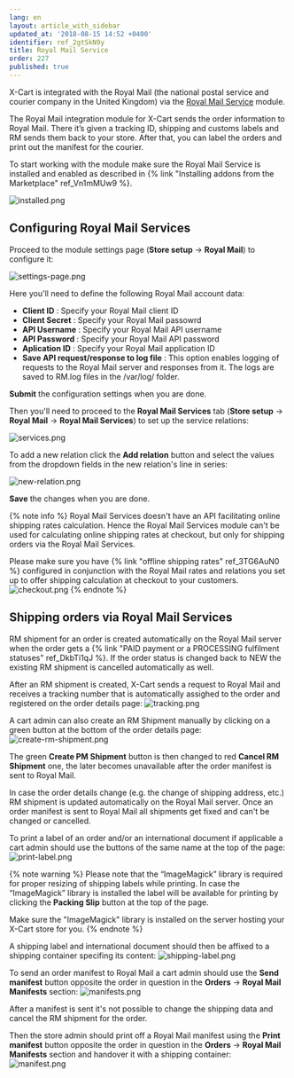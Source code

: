 ```yaml
---
lang: en
layout: article_with_sidebar
updated_at: '2018-08-15 14:52 +0400'
identifier: ref_2gtSkN9y
title: Royal Mail Service
order: 227
published: true
---
```

X-Cart is integrated with the Royal Mail (the national postal service and courier company in the United Kingdom) via the [Royal Mail Service](https://market.x-cart.com/addons/royal-mail-service.html "Royal Mail Service") module.

The Royal Mail integration module for X-Cart sends the order information to Royal Mail. There it’s given a tracking ID, shipping and customs labels and RM sends them back to your store. After that, you can label the orders and print out the manifest for the courier.

To start working with the module make sure the Royal Mail Service is installed and enabled as described in {% link "Installing addons from the Marketplace" ref_Vn1mMUw9 %}.

![installed.png]({{site.baseurl}}/attachments/ref_2gtSkN9y/installed.png)

## Configuring Royal Mail Services

Proceed to the module settings page (**Store setup** -> **Royal Mail**) to configure it:

![settings-page.png]({{site.baseurl}}/attachments/ref_2gtSkN9y/settings-page.png)

Here you'll need to define the following Royal Mail account data:
* **Client ID** : Specify your Royal Mail client ID
* **Client Secret** : Specify your Royal Mail passowrd
* **API Username** : Specify your Royal Mail API username
* **API Password** : Specify your Royal Mail API password
* **Aplication ID** : Specify your Royal Mail application ID
* **Save API request/response to log file** :  This option enables logging of requests to the Royal Mail server and responses from it. The logs are saved to RM.log files in the <X-Cart>/var/log/ folder. 

**Submit** the configuration settings when you are done. 

Then you'll need to proceed to the **Royal Mail Services** tab (**Store setup** -> **Royal Mail** -> **Royal Mail Services**) to set up the service relations:

![services.png]({{site.baseurl}}/attachments/ref_2gtSkN9y/services.png)

To add a new relation click the **Add relation** button and select the values from the dropdown fields in the new relation's line in series:

![new-relation.png]({{site.baseurl}}/attachments/ref_2gtSkN9y/new-relation.png)

**Save** the changes when you are done.

{% note info %}
Royal Mail Services doesn't have an API facilitating online shipping rates calculation. Hence the Royal Mail Services module can't be used for calculating online shipping rates at checkout, but only for shipping orders via the Royal Mail Services. 

Please make sure you have {% link "offline shipping rates" ref_3TG6AuN0 %} configured in conjunction with the Royal Mail rates and relations you set up to offer shipping calculation at checkout to your customers.
![checkout.png]({{site.baseurl}}/attachments/ref_2gtSkN9y/checkout.png)
{% endnote %}

## Shipping orders via Royal Mail Services

RM shipment for an order is created automatically on the Royal Mail server when the order gets a {% link "PAID payment or a PROCESSING fulfilment statuses" ref_DkbTi1qJ %}. If the order status is changed back to NEW the existing RM shipment is cancelled automatically as well.

After an RM shipment is created, X-Cart sends a request to Royal Mail and receives a tracking number that is automatically assighed to the order and registered on the order details page:
![tracking.png]({{site.baseurl}}/attachments/ref_2gtSkN9y/tracking.png)

A cart admin can also create an RM Shipment manually by clicking on a green button at the bottom of the order details page:
![create-rm-shipment.png]({{site.baseurl}}/attachments/ref_2gtSkN9y/create-rm-shipment.png)

The green **Create PM Shipment** button is then changed to red **Cancel RM Shipment** one, the later becomes unavailable after the order manifest is sent to Royal Mail.

In case the order details change (e.g. the change of shipping address, etc.) RM shipment is updated automatically on the Royal Mail server. Once an order manifest is sent to Royal Mail all shipments get fixed and can't be changed or cancelled.

To print a label of an order and/or an international document if applicable a cart admin should use the buttons of the same name at the top of the page:
     ![print-label.png]({{site.baseurl}}/attachments/ref_2gtSkN9y/print-label.png)
     
{% note warning %}
Please note that the “ImageMagick” library is required for proper resizing of shipping labels while printing. In case the “ImageMagick” library is installed the label will be available for printing by clicking the **Packing Slip** button at the top of the page.
     
Make sure the "ImageMagick" library is installed on the server hosting your X-Cart store for you.
{% endnote %}

A shipping label and international document should then be affixed to a shipping container specifing its content:
![shipping-label.png]({{site.baseurl}}/attachments/ref_2gtSkN9y/shipping-label.png)

To send an order manifest to Royal Mail a cart admin should use the **Send manifest** button opposite the order in question in the **Orders** -> **Royal Mail Manifests** section:
![manifests.png]({{site.baseurl}}/attachments/ref_2gtSkN9y/manifests.png)

After a manifest is sent it's not possible to change the shipping data and cancel the RM shipment for the order.
 
Then the store admin should print off a Royal Mail manifest using the **Print manifest** button opposite the order in question in the **Orders** -> **Royal Mail Manifests** section and handover it with a shipping container:
![manifest.png]({{site.baseurl}}/attachments/ref_2gtSkN9y/manifest.png)
